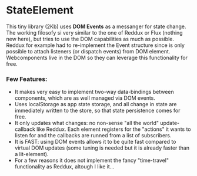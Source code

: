 # StateElement

This tiny library (2Kb) uses **DOM Events** as a messanger for state change. The working filosofy si very similar to the one of Reddux or Flux (nothing new here), but tries to use the DOM capabilities as much as possible. Reddux for example had to re-implement the Event structure since is only possible to attach listeners (or dispatch events) from DOM element. Webcomponents live in the DOM so they can leverage this functionality for free.

### Few Features:

 - It makes very easy to implement two-way data-bindings between components, which are as well managed via DOM events.
 - Uses localStorage as app state storage, and all change in state are immediately written to the store, so that state persistence comes for free.
 - It only updates what changes: no non-sense "all the world" update-callback like Reddux. Each element registers for the "actions" it wants to listen for and the callbacks are runned from a list of subscribers.
 - It is FAST: using DOM events allows it to be quite fast compared to virtual DOM updates (some tuning is needed but it is already faster than a lit-element).
 - For a few reasons it does not implement the fancy "time-travel" functionality as Reddux, altough I like it...
 
 

